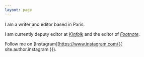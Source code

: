 ```yaml
---
layout: page
---
```


I am a writer and editor based in Paris.

I am currently deputy editor at [<cite>Kinfolk</cite>](https://www.kinfolk.com/) and the editor of [<cite>Footnote</cite>](https://footnotemag.com/).

Follow me on [Instagram](https://www.instagram.com/{{ site.author.instagram }}).
